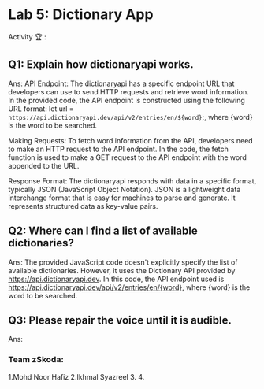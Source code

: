 # Lab 5: Dictionary App

Activity 🏆 :
## Q1: Explain how dictionaryapi works.
Ans:
API Endpoint: The dictionaryapi has a specific endpoint URL that developers can use to send HTTP requests and retrieve word information. In the provided code, the API endpoint is constructed using the following URL format:  let url = `https://api.dictionaryapi.dev/api/v2/entries/en/${word}`;, where {word} is the word to be searched.

Making Requests: To fetch word information from the API, developers need to make an HTTP request to the API endpoint. In the code, the fetch function is used to make a GET request to the API endpoint with the word appended to the URL.

Response Format: The dictionaryapi responds with data in a specific format, typically JSON (JavaScript Object Notation). JSON is a lightweight data interchange format that is easy for machines to parse and generate. It represents structured data as key-value pairs.

## Q2: Where can I find a list of available dictionaries?
Ans:
The provided JavaScript code doesn't explicitly specify the list of available dictionaries. However, it uses the Dictionary API provided by https://api.dictionaryapi.dev. In this code, the API endpoint used is https://api.dictionaryapi.dev/api/v2/entries/en/{word}, where {word} is the word to be searched.

## Q3: Please repair the voice until it is audible.
Ans:




### Team zSkoda:
1.Mohd Noor Hafiz
2.Ikhmal Syazreel
3.
4.
